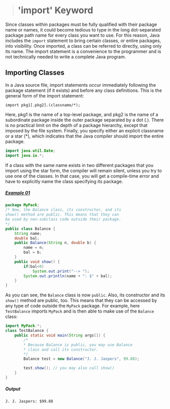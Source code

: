 ># 'import' Keyword

Since classes within packages must be fully qualified with their package name or names, it could become tedious to type in the long dot-separated package path name for every class you want to use. For this reason, Java includes the `import` statement to bring certain classes, or entire packages, into visibility. Once imported, a class can be referred to directly, using only its name. The import statement is a convenience to the programmer and is not technically needed to write a complete Java program.

## Importing Classes

In a Java source file, import statements occur immediately following the package statement (if it exists) and before any class definitions. This is the general form of the import statement:

```
import pkg1[.pkg2].(classname/*);
```

Here, pkg1 is the name of a top-level package, and pkg2 is the name of a subordinate package inside the outer package separated by a dot (.). There is no practical limit on the depth of a package hierarchy, except that imposed by the file system. Finally, you specify either an explicit classname or a star (*), which indicates that the Java compiler should import the entire package.

```java
import java.util.Date;
import java.io.*;
```

If a class with the same name exists in two different packages that you import using the star form, the compiler will remain silent, unless you try to use one of the classes. In that case, you will get a compile-time error and have to explicitly name the class specifying its package.

##### [Example 01](../20-Examples/12-Packages/02-import-Keyword/Example-01/)

```java
package MyPack;
/* Now, the Balance class, its constructor, and its
show() method are public. This means that they can
be used by non-subclass code outside their package.
*/
public class Balance {
    String name;
    double bal;
    public Balance(String n, double b) {
        name = n;
        bal = b;
    }
    public void show() {
        if(bal<0)
            System.out.print("--> ");
        System.out.println(name + ": $" + bal);
    }
}
```

As you can see, the `Balance` class is now `public`. Also, its constructor and its `show()` method are public, too. This means that they can be accessed by any type of code outside the `MyPack` package. For example, here `TestBalance` imports `MyPack` and is then able to make use of the `Balance` class:

```java
import MyPack.*;
class TestBalance {
    public static void main(String args[]) {
        /* 
        * Because Balance is public, you may use Balance 
        * class and call its constructor. 
        */
        Balance test = new Balance("J. J. Jaspers", 99.88);

        test.show(); // you may also call show()
    }
}
```

##### Output

    J. J. Jaspers: $99.88
